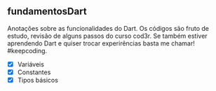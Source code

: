 ## fundamentosDart

Anotações sobre as funcionalidades do Dart.
Os códigos são fruto de estudo, revisão de alguns passos do curso cod3r.
Se também estiver aprendendo Dart e quiser trocar experirências basta me chamar!
#keepcoding.
- [x] Variáveis 
- [x] Constantes
- [x] Tipos básicos 